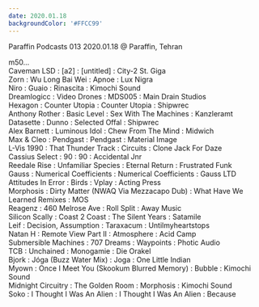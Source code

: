 ```yaml
---
date: 2020.01.18
backgroundColor: '#FFCC99'
---
```


Paraffin Podcasts 013 2020.01.18 @ Paraffin, Tehran  

m50...  
Caveman LSD : \[a2\] : \[untitled\] : City-2 St. Giga  
Zorn : Wu Long Bai Wei : Apnoe : Lux Nigra  
Niro : Guaio : Rinascita : Kimochi Sound  
Dreamlogicc : Video Drones : MDS005 : Main Drain Studios  
Hexagon : Counter Utopia : Counter Utopia : Shipwrec  
Anthony Rother : Basic Level : Sex With The Machines : Kanzleramt  
Datasette : Dunno : Selected Offal : Shipwrec  
Alex Barnett : Luminous Idol : Chew From The Mind : Midwich  
Max & Cleo : Pendgast : Pendgast : Material Image  
L-Vis 1990 : That Thunder Track : Circuits : Clone Jack For Daze  
Cassius Select : 90 : 90 : Accidental Jnr  
Reedale Rise : Unfamiliar Species : Eternal Return : Frustrated Funk  
Gauss : Numerical Coefficients : Numerical Coefficients : Gauss LTD  
Attitudes In Error : Birds : Vplay : Acting Press  
Morphosis : Dirty Matter (NWAQ Via Mezzacapo Dub) : What Have We Learned Remixes : MOS  
Reagenz : 460 Melrose Ave : Roll Split : Away Music  
Silicon Scally : Coast 2 Coast : The Silent Years : Satamile  
Leif : Decision, Assumption : Taraxacum : Untilmyheartstops  
Natan H : Remote View Part II : Atmosphere : Acid Camp  
Submersible Machines : 707 Dreams : Waypoints : Photic Audio  
TCB : Unchained : Monogamie : Die Orakel  
Bjork : Jóga (Buzz Water Mix) : Joga : One Little Indian  
Myown : Once I Meet You (Skookum Blurred Memory) : Bubble : Kimochi Sound  
Midnight Circuitry : The Golden Room : Morphosis : Kimochi Sound  
Soko : I Thought I Was An Alien : I Thought I Was An Alien : Because